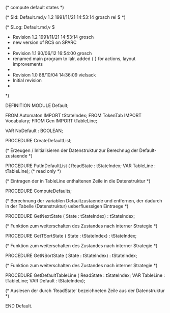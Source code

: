 (* compute default states *)

(* $Id: Default.md,v 1.2 1991/11/21 14:53:14 grosch rel $ *)

(* $Log: Default.md,v $
 * Revision 1.2  1991/11/21  14:53:14  grosch
 * new version of RCS on SPARC
 *
 * Revision 1.1  90/06/12  16:54:00  grosch
 * renamed main program to lalr, added { } for actions, layout improvements
 * 
 * Revision 1.0	 88/10/04  14:36:09  vielsack
 * Initial revision
 * 
 *)

DEFINITION MODULE Default;

FROM Automaton	IMPORT tStateIndex;
FROM TokenTab	IMPORT Vocabulary;
FROM Gen	IMPORT tTableLine;

VAR NoDefault : BOOLEAN;

  PROCEDURE CreateDefaultList;

  (* Erzeugen / Initialisieren der Datenstruktur zur Berechnug der Default-
     zustaende *)


  PROCEDURE PutInDefaultList 
    (	 ReadState : tStateIndex;
     VAR TableLine : tTableLine);  (* read only *)

  (* Eintragen der in TableLine enthaltenen Zeile in die Datenstruktur *)

  
  PROCEDURE ComputeDefaults;

  (* Berechnung der variablen Defaultzustaende und entfernen, der dadurch
  in der Tabelle (Datenstruktur) ueberfluessigen Eintraege *)


  PROCEDURE GetNextState
    ( State : tStateIndex) : tStateIndex;
  
  (* Funktion zum weiterschalten des Zustandes nach interner Strategie *)

  PROCEDURE GetTSortState
    ( State : tStateIndex) : tStateIndex;
  
  (* Funktion zum weiterschalten des Zustandes nach interner Strategie *)

  PROCEDURE GetNSortState
    ( State : tStateIndex) : tStateIndex;
  
  (* Funktion zum weiterschalten des Zustandes nach interner Strategie *)


  PROCEDURE GetDefaultTableLine
    (	 ReadState : tStateIndex;
     VAR TableLine : tTableLine;
     VAR Default   : tStateIndex);

  (* Auslesen der durch 'ReadState' bezeichneten Zeile aus der
     Datenstruktur *)


END Default.
